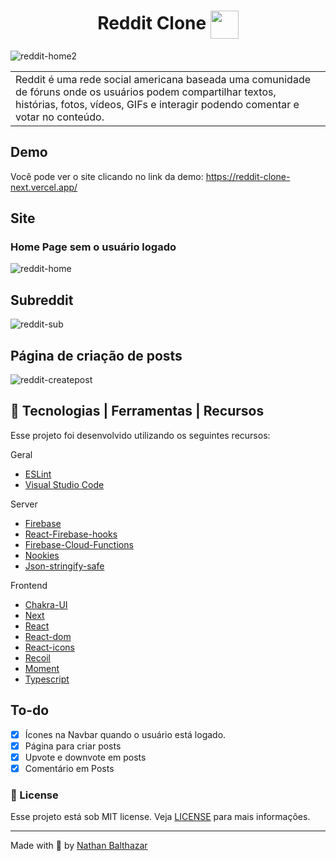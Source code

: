 <h1 align="center" >
  Reddit Clone  <image src="https://logodownload.org/wp-content/uploads/2018/02/reddit-logo-16.png" width="45px" align="center" />
</h1>
  
![reddit-home2](https://user-images.githubusercontent.com/80779259/172726294-8031d021-c38b-4b94-b556-cb07f60680ea.jpg)

<table>
<tr>
<td>
  Reddit é uma rede social americana baseada uma comunidade de fóruns onde os usuários podem compartilhar textos, histórias, fotos, vídeos, GIFs e interagir podendo comentar e votar no conteúdo.
</td>
</tr>
</table>

## Demo
Você pode ver o site clicando no link da demo:  https://reddit-clone-next.vercel.app/

## Site

### Home Page sem o usuário logado

![reddit-home](https://user-images.githubusercontent.com/80779259/172726094-32a296c8-8bdc-49c0-a00e-8445f6aa4123.jpg)

## Subreddit

![reddit-sub](https://user-images.githubusercontent.com/80779259/172729339-94aca5b1-9cfd-49d4-891e-562afd6b21d9.jpg)

## Página de criação de posts

![reddit-createpost](https://user-images.githubusercontent.com/80779259/172729467-0e159313-1008-4bb9-8db5-b8095b757586.jpg)

## :wrench: Tecnologias | Ferramentas | Recursos


Esse projeto foi desenvolvido utilizando os seguintes recursos:

Geral

- [ESLint](https://eslint.org/)
- [Visual Studio Code](https://code.visualstudio.com/)

Server

- [Firebase](https://firebase.google.com)
- [React-Firebase-hooks](https://github.com/CSFrequency/react-firebase-hooks)
- [Firebase-Cloud-Functions](https://github.com/firebase/functions-samples)
- [Nookies](https://github.com/maticzav/nookies)
- [Json-stringify-safe](https://www.npmjs.com/package/json-stringify-safe)

Frontend

- [Chakra-UI](https://chakra-ui.com/)
- [Next](https://nextjs.org/)
- [React](https://pt-br.reactjs.org/)
- [React-dom](https://www.npmjs.com/package/react-dom)
- [React-icons](https://react-icons.github.io/react-icons/)
- [Recoil](https://recoiljs.org/)
- [Moment](https://momentjs.com/)
- [Typescript](https://www.typescriptlang.org/)

## To-do
- [x] Ícones na Navbar quando o usuário está logado.
- [x] Página para criar posts
- [x] Upvote e downvote em posts
- [x] Comentário em Posts 

### :memo: License

Esse projeto está sob MIT license. Veja [LICENSE](https://github.com/nathanbalthazar/reddit-clone/blob/main/LICENSE) para mais informações.

---

Made with 💜 by [Nathan Balthazar](https://nathan-balthazar.netlify.app/) 
